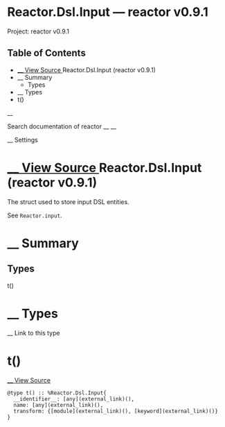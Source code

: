 # Reactor.Dsl.Input — reactor v0.9.1

Project: reactor v0.9.1

## Table of Contents

- [ __ View Source ](external_link) Reactor.Dsl.Input (reactor v0.9.1)
- __ Summary
  - Types
- __ Types
- t()

__

Search documentation of reactor __ __

__ Settings

#  [ __ View Source ](external_link) Reactor.Dsl.Input (reactor v0.9.1)

The struct used to store input DSL entities.

See `Reactor.input`.

#  __ Summary

##  Types

t()

#  __ Types

__ Link to this type

# t()

[ __ View Source ](external_link)
    
    
    @type t() :: %Reactor.Dsl.Input{
      __identifier__: [any](external_link)(),
      name: [any](external_link)(),
      transform: {[module](external_link)(), [keyword](external_link)()}
    }
